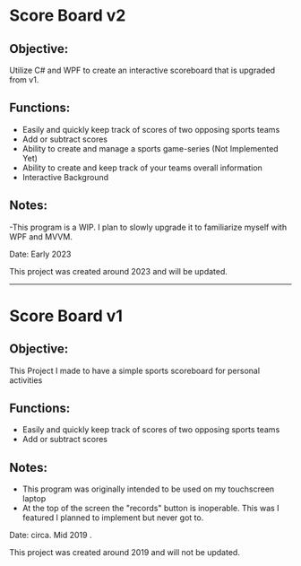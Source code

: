 # Score Board v2
## Objective:
Utilize C# and WPF to create an interactive scoreboard that is upgraded from v1.

## Functions:
   - Easily and quickly keep track of scores of two opposing sports teams
   - Add or subtract scores
   - Ability to create and manage a sports game-series (Not Implemented Yet)
   - Ability to create and keep track of your teams overall information
   - Interactive Background

## Notes:

   -This program is a WIP. I plan to slowly upgrade it to familiarize myself with WPF and MVVM.

Date:
Early 2023

This project was created around 2023 and will be updated.




------------------------------------------------------------------------------------------------------------


# Score Board v1

## Objective:
This Project I made to have a simple sports scoreboard for personal activities

## Functions:
   - Easily and quickly keep track of scores of two opposing sports teams
   - Add or subtract scores

## Notes:
- This program was originally intended to be used on my touchscreen laptop
- At the top of the screen the "records" button is inoperable. This was I featured I planned to implement but never got to.

Date:
circa. Mid 2019 .

This project was created around 2019 and will not be updated.
